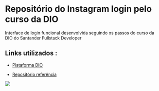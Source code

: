 # Repositório do Instagram login pelo curso da DIO 
Interface de login funcional desenvolvida seguindo os passos do curso da DIO do Santander Fullstack Developer

## Links utilizados : 
* [Plataforma DIO](https://web.dio.me/home) <p>
* [Repositório referência](https://github.com/SpruceGabriela/instagram-dio)

<img src = "imagetest.png">
